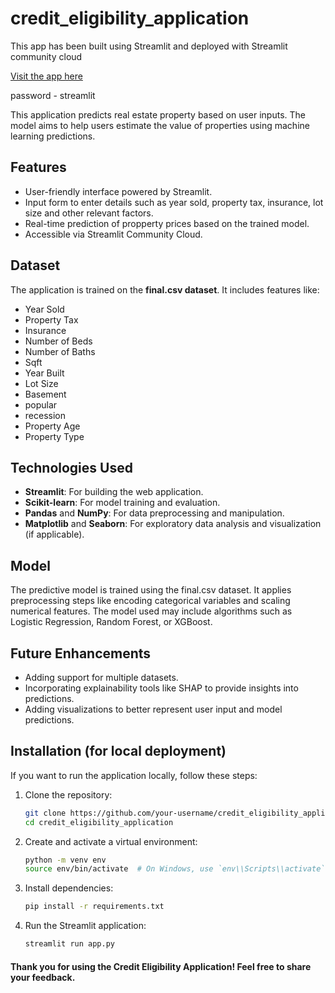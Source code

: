# credit_eligibility_application

This app has been built using Streamlit and deployed with Streamlit community cloud

[Visit the app here](https://loan-application-app.streamlit.app/)

password - streamlit

This application predicts real estate property based on user inputs. The model aims to help users estimate the value of properties using machine learning predictions.

## Features

- User-friendly interface powered by Streamlit.
- Input form to enter details such as year sold, property tax, insurance, lot size and other relevant factors.
- Real-time prediction of propperty prices based on the trained model.
- Accessible via Streamlit Community Cloud.

## Dataset

The application is trained on the **final.csv dataset**. It includes features like:

- Year Sold
- Property Tax
- Insurance
- Number of Beds
- Number of Baths
- Sqft
- Year Built
- Lot Size
- Basement
- popular
- recession
- Property Age
- Property Type

## Technologies Used

- **Streamlit**: For building the web application.
- **Scikit-learn**: For model training and evaluation.
- **Pandas** and **NumPy**: For data preprocessing and manipulation.
- **Matplotlib** and **Seaborn**: For exploratory data analysis and visualization (if applicable).

## Model

The predictive model is trained using the final.csv dataset. It applies preprocessing steps like encoding categorical variables and scaling numerical features. The model used may include algorithms such as Logistic Regression, Random Forest, or XGBoost.

## Future Enhancements

- Adding support for multiple datasets.
- Incorporating explainability tools like SHAP to provide insights into predictions.
- Adding visualizations to better represent user input and model predictions.

## Installation (for local deployment)

If you want to run the application locally, follow these steps:

1. Clone the repository:

   ```bash
   git clone https://github.com/your-username/credit_eligibility_application.git
   cd credit_eligibility_application

   ```

2. Create and activate a virtual environment:

   ```bash
   python -m venv env
   source env/bin/activate  # On Windows, use `env\\Scripts\\activate`

   ```

3. Install dependencies:

   ```bash
   pip install -r requirements.txt

   ```

4. Run the Streamlit application:
   ```bash
   streamlit run app.py
   ```

#### Thank you for using the Credit Eligibility Application! Feel free to share your feedback.
